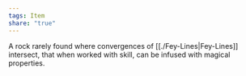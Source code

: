```yaml
---
tags: Item
share: "true"
---
```



A rock rarely found where convergences of [[./Fey-Lines|Fey-Lines]] intersect, that when worked with skill, can be infused with magical properties.